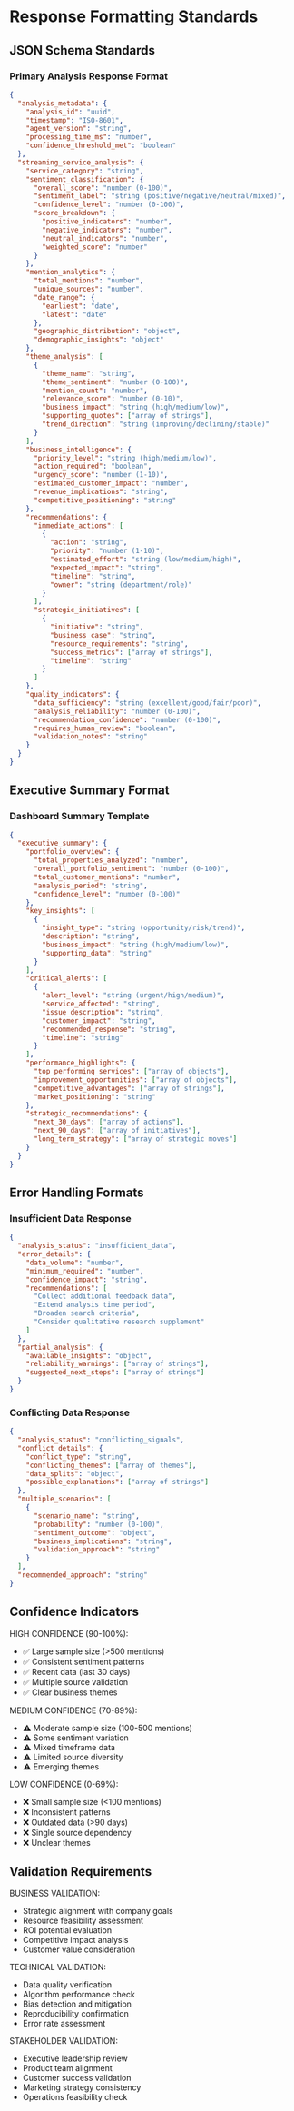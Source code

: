 # Response Formatting Standards

## JSON Schema Standards

### Primary Analysis Response Format
```json
{
  "analysis_metadata": {
    "analysis_id": "uuid",
    "timestamp": "ISO-8601",
    "agent_version": "string",
    "processing_time_ms": "number",
    "confidence_threshold_met": "boolean"
  },
  "streaming_service_analysis": {
    "service_category": "string",
    "sentiment_classification": {
      "overall_score": "number (0-100)",
      "sentiment_label": "string (positive/negative/neutral/mixed)",
      "confidence_level": "number (0-100)",
      "score_breakdown": {
        "positive_indicators": "number",
        "negative_indicators": "number", 
        "neutral_indicators": "number",
        "weighted_score": "number"
      }
    },
    "mention_analytics": {
      "total_mentions": "number",
      "unique_sources": "number",
      "date_range": {
        "earliest": "date",
        "latest": "date"
      },
      "geographic_distribution": "object",
      "demographic_insights": "object"
    },
    "theme_analysis": [
      {
        "theme_name": "string",
        "theme_sentiment": "number (0-100)",
        "mention_count": "number",
        "relevance_score": "number (0-10)",
        "business_impact": "string (high/medium/low)",
        "supporting_quotes": ["array of strings"],
        "trend_direction": "string (improving/declining/stable)"
      }
    ],
    "business_intelligence": {
      "priority_level": "string (high/medium/low)",
      "action_required": "boolean",
      "urgency_score": "number (1-10)",
      "estimated_customer_impact": "number",
      "revenue_implications": "string",
      "competitive_positioning": "string"
    },
    "recommendations": {
      "immediate_actions": [
        {
          "action": "string",
          "priority": "number (1-10)",
          "estimated_effort": "string (low/medium/high)",
          "expected_impact": "string",
          "timeline": "string",
          "owner": "string (department/role)"
        }
      ],
      "strategic_initiatives": [
        {
          "initiative": "string",
          "business_case": "string",
          "resource_requirements": "string",
          "success_metrics": ["array of strings"],
          "timeline": "string"
        }
      ]
    },
    "quality_indicators": {
      "data_sufficiency": "string (excellent/good/fair/poor)",
      "analysis_reliability": "number (0-100)",
      "recommendation_confidence": "number (0-100)",
      "requires_human_review": "boolean",
      "validation_notes": "string"
    }
  }
}
```
## Executive Summary Format

### Dashboard Summary Template
```json
{
  "executive_summary": {
    "portfolio_overview": {
      "total_properties_analyzed": "number",
      "overall_portfolio_sentiment": "number (0-100)", 
      "total_customer_mentions": "number",
      "analysis_period": "string",
      "confidence_level": "number (0-100)"
    },
    "key_insights": [
      {
        "insight_type": "string (opportunity/risk/trend)",
        "description": "string",
        "business_impact": "string (high/medium/low)",
        "supporting_data": "string"
      }
    ],
    "critical_alerts": [
      {
        "alert_level": "string (urgent/high/medium)",
        "service_affected": "string",
        "issue_description": "string",
        "customer_impact": "string",
        "recommended_response": "string",
        "timeline": "string"
      }
    ],
    "performance_highlights": {
      "top_performing_services": ["array of objects"],
      "improvement_opportunities": ["array of objects"],
      "competitive_advantages": ["array of strings"],
      "market_positioning": "string"
    },
    "strategic_recommendations": {
      "next_30_days": ["array of actions"],
      "next_90_days": ["array of initiatives"], 
      "long_term_strategy": ["array of strategic moves"]
    }
  }
}
```
## Error Handling Formats

### Insufficient Data Response
```json
{
  "analysis_status": "insufficient_data",
  "error_details": {
    "data_volume": "number",
    "minimum_required": "number",
    "confidence_impact": "string",
    "recommendations": [
      "Collect additional feedback data",
      "Extend analysis time period", 
      "Broaden search criteria",
      "Consider qualitative research supplement"
    ]
  },
  "partial_analysis": {
    "available_insights": "object",
    "reliability_warnings": ["array of strings"],
    "suggested_next_steps": ["array of strings"]
  }
}
```
### Conflicting Data Response
```json
{
  "analysis_status": "conflicting_signals",
  "conflict_details": {
    "conflict_type": "string",
    "conflicting_themes": ["array of themes"],
    "data_splits": "object",
    "possible_explanations": ["array of strings"]
  },
  "multiple_scenarios": [
    {
      "scenario_name": "string",
      "probability": "number (0-100)",
      "sentiment_outcome": "object",
      "business_implications": "string",
      "validation_approach": "string"
    }
  ],
  "recommended_approach": "string"
}
```
## Confidence Indicators
HIGH CONFIDENCE (90-100%):
- ✅ Large sample size (>500 mentions)
- ✅ Consistent sentiment patterns
- ✅ Recent data (last 30 days)
- ✅ Multiple source validation
- ✅ Clear business themes

MEDIUM CONFIDENCE (70-89%):
- ⚠️ Moderate sample size (100-500 mentions)
- ⚠️ Some sentiment variation
- ⚠️ Mixed timeframe data
- ⚠️ Limited source diversity
- ⚠️ Emerging themes

LOW CONFIDENCE (0-69%):
- ❌ Small sample size (<100 mentions)
- ❌ Inconsistent patterns
- ❌ Outdated data (>90 days)
- ❌ Single source dependency
- ❌ Unclear themes

## Validation Requirements
BUSINESS VALIDATION:
- Strategic alignment with company goals
- Resource feasibility assessment
- ROI potential evaluation
- Competitive impact analysis
- Customer value consideration

TECHNICAL VALIDATION:
- Data quality verification
- Algorithm performance check
- Bias detection and mitigation
- Reproducibility confirmation
- Error rate assessment

STAKEHOLDER VALIDATION:
- Executive leadership review
- Product team alignment
- Customer success validation
- Marketing strategy consistency
- Operations feasibility check
